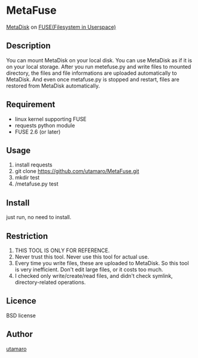 MetaFuse
====

[MetaDisk](http://metadisk.org/) on [FUSE(Filesystem in Userspace)](http://fuse.sourceforge.net/)

## Description
You can mount MetaDisk on your local disk. You can use MetaDisk as if it is on your local storage.
After you run metefuse.py and write files to mounted directory, the files and file informations are uploaded automatically to MetaDisk.
And even once metafuse.py is stopped and restart, files are restored from MetaDisk automatically.

## Requirement
* linux kernel supporting FUSE
* requests python module
* FUSE 2.6 (or later) 

## Usage
1. install requests
1. git clone https://github.com/utamaro/MetaFuse.git
1. mkdir test
1. /metafuse.py test

## Install
just run, no need to install.

## Restriction
1. THIS TOOL IS ONLY FOR REFERENCE.
1. Never trust this tool. Never use this tool for actual use.
1. Every time you write files, these are uploaded to MetaDisk. So this tool is very inefficient. Don't edit large files, or it costs too much.
1. I checked only write/create/read files, and didn't check symlink, directory-related operations.

## Licence
BSD license


## Author
[utamaro](https://github.com/utamaro)
